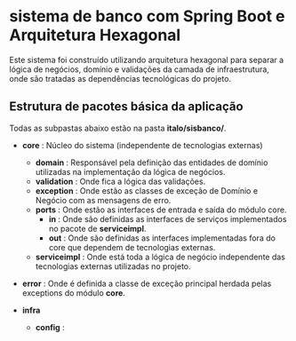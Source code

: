 # sistema de banco com Spring Boot e Arquitetura Hexagonal

Este sistema foi construído utilizando arquitetura hexagonal para separar 
a lógica de negócios, domínio e validações da camada de infraestrutura, 
onde são tratadas as dependências tecnológicas do projeto.

## Estrutura de pacotes básica da aplicação

Todas as subpastas abaixo estão na pasta <b>italo/sisbanco/</b>.

* <b>core</b> : Núcleo do sistema (independente de tecnologias externas)
    - <b>domain</b> : Responsável pela definição das entidades de domínio utilizadas na  implementação da lógica de negócios.
    - <b>validation</b> : Onde fica a lógica das validações.
    - <b>exception</b> : Onde estão as classes de exceção de Domínio e Negócio com as mensagens de erro.
    - <b>ports</b> : Onde estão as interfaces de entrada e saída do módulo core.
        - <b>in</b> : Onde são definidas as interfaces de serviços implementados no pacote de <b>serviceimpl</b>.
        - <b>out</b> : Onde são definidas as interfaces implementadas fora do core que dependem de tecnologias externas.
    - <b>serviceimpl</b> : Onde está toda a lógica de negócio independente das tecnologias externas utilizadas no projeto.
 
* <b>error</b> : Onde é definida a classe de exceção principal herdada pelas exceptions do módulo <b>core</b>.

* <b>infra</b>
    - <b>config</b> :

